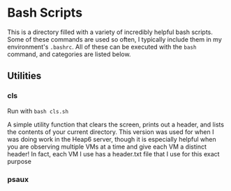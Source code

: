 # Bash Scripts
This is a directory filled with a variety of incredibly helpful bash scripts. Some of these commands are used so often, I typically include them in my environment's `.bashrc`. All of these can be executed with the `bash` command, and categories are listed below.

## Utilities

### cls
Run with `bash cls.sh`

A simple utility function that clears the screen, prints out a header, and lists the contents of your current directory. This version was used for when I was doing work in the Heap6 server, though it is especially helpful when you are observing multiple VMs at a time and give each VM a distinct header! In fact, each VM I use has a header.txt file that I use for this exact purpose

### psaux
